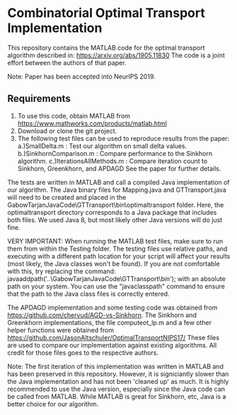 # Combinatorial Optimal Transport Implementation

This repository contains the MATLAB code for the optimal transport algorithm described in:
https://arxiv.org/abs/1905.11830
The code is a joint effort between the authors of that paper. 

Note: Paper has been accepted into NeurIPS 2019.

## Requirements
1. To use this code, obtain MATLAB from https://www.mathworks.com/products/matlab.html
2. Download or clone the git project.
3. The following test files can be used to reproduce results from the paper:
	a.)SmallDelta.m : Test our algorithm on small delta values.
	b.)SinkhornComparison.m : Compare performance to the Sinkhorn algorithm. 
	c.)IterationsAllMethods.m : Compare iteration count to Sinkhorn, Greenkhorn, and APDAGD
See the paper for further details.


The tests are written in MATLAB and call a compiled Java implementation of our algorithm. The Java binary files 
for Mapping.java and GTTransport.java will need to be created and placed in the 
GabowTarjanJavaCode\GTTransport\bin\optimaltransport folder. Here, the optimaltransport directory corresponds to a
Java package that includes both files. We used Java 8, but most likely other Java versions will do just fine.

VERY IMPORTANT: When running the MATLAB test files, make sure to run them from within the Testing folder. 
The testing files use relative paths, and executing with a different path location for your script will affect your results 
(most likely, the Java classes won't be found). If you are not comfortable with this, try replacing the command:
	javaaddpath('..\GabowTarjanJavaCode\GTTransport\bin\');
with an absolute path on your system. You can use the "javaclasspath" command to ensure that the path to the Java class files 
is correctly entered.

The APDAGD implementation and some testing code was obtained from https://github.com/chervud/AGD-vs-Sinkhorn.
The Sinkhorn and Greenkhorn implementations, the file computeot_lp.m and a few other helper functions were 
obtained from https://github.com/JasonAltschuler/OptimalTransportNIPS17/
These files are used to compare our implementation against existing algorithms.
All credit for those files goes to the respective authors. 


Note: The first iteration of this implementation was written in MATLAB and has been preserved in this repository. 
However, it is signiciantly slower than the Java implementation and has not been 'cleaned up' as much.
It is highly recommended to use the Java version, especially since the Java code can be called from MATLAB.
While MATLAB is great for Sinkhorn, etc, Java is a better choice for our algorithm.